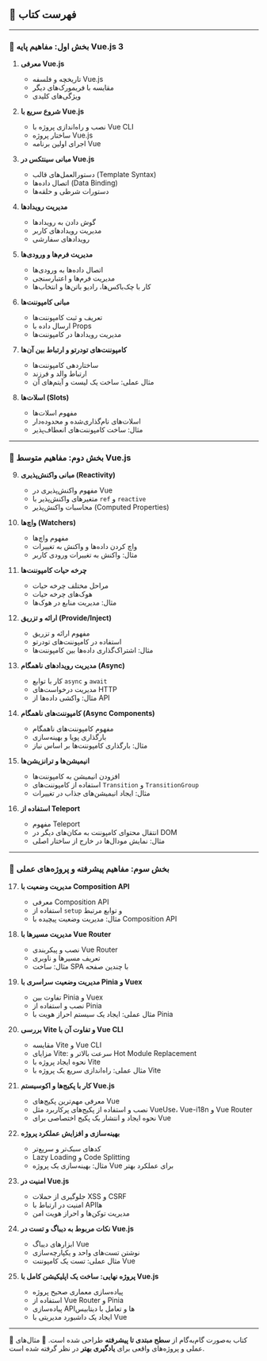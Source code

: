 ## **📖 فهرست کتاب**
---

### **🔵 بخش اول: مفاهیم پایه Vue.js 3**

1. **معرفی Vue.js**
   - تاریخچه و فلسفه Vue.js
   - مقایسه با فریمورک‌های دیگر
   - ویژگی‌های کلیدی

2. **شروع سریع با Vue.js**
   - نصب و راه‌اندازی پروژه با Vue CLI
   - ساختار پروژه Vue.js
   - اجرای اولین برنامه Vue

3. **مبانی سینتکس در Vue.js**
   - دستورالعمل‌های قالب (Template Syntax)
   - اتصال داده‌ها (Data Binding)
   - دستورات شرطی و حلقه‌ها

4. **مدیریت رویدادها**
   - گوش دادن به رویدادها
   - مدیریت رویدادهای کاربر
   - رویدادهای سفارشی

5. **مدیریت فرم‌ها و ورودی‌ها**
   - اتصال داده‌ها به ورودی‌ها
   - مدیریت فرم‌ها و اعتبارسنجی
   - کار با چک‌باکس‌ها، رادیو باتن‌ها و انتخاب‌ها

6. **مبانی کامپوننت‌ها**
   - تعریف و ثبت کامپوننت‌ها
   - ارسال داده با Props
   - مدیریت رویدادها در کامپوننت‌ها

7. **کامپوننت‌های تودرتو و ارتباط بین آن‌ها**
   - ساختاردهی کامپوننت‌ها
   - ارتباط والد و فرزند
   - مثال عملی: ساخت یک لیست و آیتم‌های آن

8. **اسلات‌ها (Slots)**
   - مفهوم اسلات‌ها
   - اسلات‌های نام‌گذاری‌شده و محدوده‌دار
   - مثال: ساخت کامپوننت‌های انعطاف‌پذیر

---

### **🔵 بخش دوم: مفاهیم متوسط Vue.js**

9. **مبانی واکنش‌پذیری (Reactivity)**
   - مفهوم واکنش‌پذیری در Vue
   - متغیرهای واکنش‌پذیر با `ref` و `reactive`
   - محاسبات واکنش‌پذیر (Computed Properties)

10. **واچ‌ها (Watchers)**
    - مفهوم واچ‌ها
    - واچ کردن داده‌ها و واکنش به تغییرات
    - مثال: واکنش به تغییرات ورودی کاربر

11. **چرخه حیات کامپوننت‌ها**
    - مراحل مختلف چرخه حیات
    - هوک‌های چرخه حیات
    - مثال: مدیریت منابع در هوک‌ها

12. **ارائه و تزریق (Provide/Inject)**
    - مفهوم ارائه و تزریق
    - استفاده در کامپوننت‌های تودرتو
    - مثال: اشتراک‌گذاری داده‌ها بین کامپوننت‌ها

13. **مدیریت رویدادهای ناهمگام (Async)**
    - کار با توابع `async` و `await`
    - مدیریت درخواست‌های HTTP
    - مثال: واکشی داده‌ها از API

14. **کامپوننت‌های ناهمگام (Async Components)**
    - مفهوم کامپوننت‌های ناهمگام
    - بارگذاری پویا و بهینه‌سازی
    - مثال: بارگذاری کامپوننت‌ها بر اساس نیاز

15. **انیمیشن‌ها و ترانزیشن‌ها**
    - افزودن انیمیشن به کامپوننت‌ها
    - استفاده از کامپوننت‌های `Transition` و `TransitionGroup`
    - مثال: ایجاد انیمیشن‌های جذاب در تغییرات

16. **استفاده از Teleport**
    - مفهوم Teleport
    - انتقال محتوای کامپوننت به مکان‌های دیگر در DOM
    - مثال: نمایش مودال‌ها در خارج از ساختار اصلی

---

### **🔵 بخش سوم: مفاهیم پیشرفته و پروژه‌های عملی**

17. **مدیریت وضعیت با Composition API**
    - معرفی Composition API
    - استفاده از `setup` و توابع مرتبط
    - مثال: مدیریت وضعیت پیچیده با Composition API

18. **مدیریت مسیرها با Vue Router**
    - نصب و پیکربندی Vue Router
    - تعریف مسیرها و ناوبری
    - مثال: ساخت SPA با چندین صفحه

19. **مدیریت وضعیت سراسری با Pinia و Vuex**
    - تفاوت بین Pinia و Vuex
    - نصب و استفاده از Pinia
    - مثال عملی: ایجاد یک سیستم احراز هویت با Pinia

20. **بررسی Vite و تفاوت آن با Vue CLI**
    - مقایسه Vite و Vue CLI
    - مزایای Vite: سرعت بالاتر و Hot Module Replacement
    - نحوه ایجاد پروژه با Vite
    - مثال عملی: راه‌اندازی سریع یک پروژه با Vite

21. **کار با پکیج‌ها و اکوسیستم Vue.js**
    - معرفی مهم‌ترین پکیج‌های Vue
    - نصب و استفاده از پکیج‌های پرکاربرد مثل VueUse، Vue-i18n و Vue Router
    - نحوه ایجاد و انتشار یک پکیج اختصاصی برای Vue

22. **بهینه‌سازی و افزایش عملکرد پروژه**
    - کدهای سبک‌تر و سریع‌تر
    - Lazy Loading و Code Splitting
    - مثال: بهینه‌سازی یک پروژه Vue برای عملکرد بهتر

23. **امنیت در Vue.js**
    - جلوگیری از حملات XSS و CSRF
    - امنیت در ارتباط با API‌ها
    - مدیریت توکن‌ها و احراز هویت امن

24. **نکات مربوط به دیباگ و تست در Vue.js**
    - ابزارهای دیباگ Vue
    - نوشتن تست‌های واحد و یکپارچه‌سازی
    - مثال عملی: تست یک کامپوننت Vue

25. **پروژه نهایی: ساخت یک اپلیکیشن کامل با Vue.js**
    - پیاده‌سازی معماری صحیح پروژه
    - استفاده از Vue Router و Pinia
    - پیاده‌سازی APIها و تعامل با دیتابیس
    - ایجاد یک داشبورد مدیریتی با Vue

---

🔹 کتاب به‌صورت گام‌به‌گام از **سطح مبتدی تا پیشرفته** طراحی شده است.
🔹 مثال‌های عملی و پروژه‌های واقعی برای **یادگیری بهتر** در نظر گرفته شده است.
